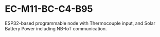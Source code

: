 # EC-M11-BC-C4-B95
ESP32-based programmable node with Thermocouple input, and Solar Battery Power including NB-IoT communication.
